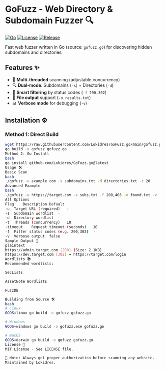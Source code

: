 # GoFuzz - Web Directory & Subdomain Fuzzer 🔍

[![Go](https://img.shields.io/badge/Go-1.18%2B-blue.svg)](https://golang.org/)
[![License](https://img.shields.io/badge/license-MIT-green.svg)](LICENSE)
[![Release](https://img.shields.io/badge/release-v2.1.2-blue.svg)](https://github.com/Lokidres/GoFuzz.go/releases)

Fast web fuzzer written in Go (source: `gofuzz.go`) for discovering hidden subdomains and directories.

## Features ✨
- 🚀 **Multi-threaded** scanning (adjustable concurrency)
- 🔍 **Dual-mode**: Subdomains (`-s`) + Directories (`-d`)
- 🎯 **Smart filtering** by status codes (`-f 200,302`)
- 📂 **File output** support (`-o results.txt`)
- 📊 **Verbose mode** for debugging (`-v`)

## Installation ⚙️
### Method 1: Direct Build
```bash
wget https://raw.githubusercontent.com/Lokidres/GoFuzz.go/main/gofuzz.go
go build -o gofuzz gofuzz.go
Method 2: Go Install
bash
go install github.com/Lokidres/GoFuzz.go@latest
Usage 🛠️
Basic Scan
bash
./gofuzz -u example.com -s subdomains.txt -d directories.txt -t 20
Advanced Example
bash
./gofuzz -u https://target.com -s subs.txt -f 200,403 -o found.txt -v
All Options
Flag	Description	Default
-u	Target URL (required)	-
-s	Subdomain wordlist	-
-d	Directory wordlist	-
-t	Threads (concurrency)	10
-timeout	Request timeout (seconds)	10
-f	Filter status codes (e.g. 200,302)	-
-v	Verbose output	false
Sample Output 📄
plaintext
https://admin.target.com [200] (Size: 2.1KB)
https://dev.target.com [302] → https://target.com/login
Wordlists 📚
Recommended wordlists:

SecLists

AssetNote Wordlists

FuzzDB

Building from Source 🛠️
bash
# Linux
GOOS=linux go build -o gofuzz gofuzz.go

# Windows
GOOS=windows go build -o gofuzz.exe gofuzz.go

# macOS
GOOS=darwin go build -o gofuzz gofuzz.go
License 📜
MIT License - See LICENSE file.

🔐 Note: Always get proper authorization before scanning any website.
Maintained by Lokidres.
